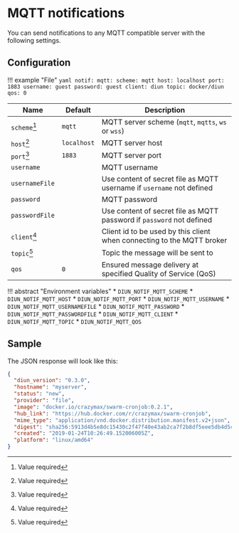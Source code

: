 # MQTT notifications

You can send notifications to any MQTT compatible server with the following settings.

## Configuration

!!! example "File"
    ```yaml
    notif:
      mqtt:
        scheme: mqtt
        host: localhost
        port: 1883
        username: guest
        password: guest
        client: diun
        topic: docker/diun
        qos: 0
    ```

| Name               | Default       | Description   |
|--------------------|---------------|---------------|
| `scheme`[^1]       | `mqtt`        | MQTT server scheme (`mqtt`, `mqtts`, `ws` or `wss`) |
| `host`[^1]         | `localhost`   | MQTT server host |
| `port`[^1]         | `1883`        | MQTT server port |
| `username`         |               | MQTT username |
| `usernameFile`     |               | Use content of secret file as MQTT username if `username` not defined |
| `password`         |               | MQTT password |
| `passwordFile`     |               | Use content of secret file as MQTT password if `password` not defined |
| `client`[^1]       |               | Client id to be used by this client when connecting to the MQTT broker |
| `topic`[^1]        |               | Topic the message will be sent to |
| `qos`              | `0`           | Ensured message delivery at specified Quality of Service (QoS) |

!!! abstract "Environment variables"
    * `DIUN_NOTIF_MQTT_SCHEME`
    * `DIUN_NOTIF_MQTT_HOST`
    * `DIUN_NOTIF_MQTT_PORT`
    * `DIUN_NOTIF_MQTT_USERNAME`
    * `DIUN_NOTIF_MQTT_USERNAMEFILE`
    * `DIUN_NOTIF_MQTT_PASSWORD`
    * `DIUN_NOTIF_MQTT_PASSWORDFILE`
    * `DIUN_NOTIF_MQTT_CLIENT`
    * `DIUN_NOTIF_MQTT_TOPIC`
    * `DIUN_NOTIF_MQTT_QOS`

## Sample

The JSON response will look like this:

```json
{
  "diun_version": "0.3.0",
  "hostname": "myserver",
  "status": "new",
  "provider": "file",
  "image": "docker.io/crazymax/swarm-cronjob:0.2.1",
  "hub_link": "https://hub.docker.com/r/crazymax/swarm-cronjob",
  "mime_type": "application/vnd.docker.distribution.manifest.v2+json",
  "digest": "sha256:5913d4b5e8dc15430c2f47f40e43ab2ca7f2b8df5eee5db4d5c42311e08dfb79",
  "created": "2019-01-24T10:26:49.152006005Z",
  "platform": "linux/amd64"
}
```

[^1]: Value required
